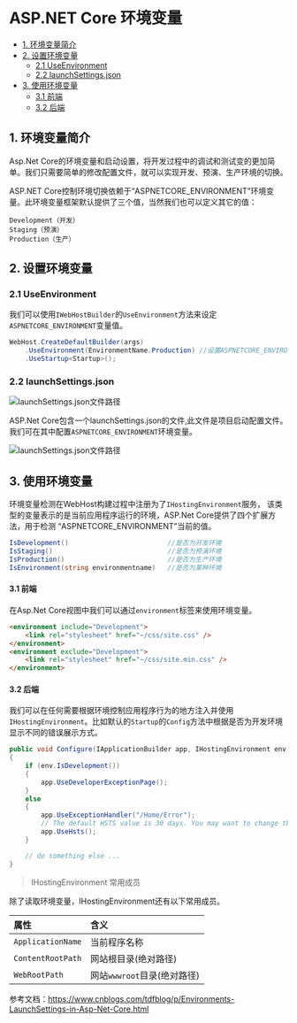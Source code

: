 # ASP.NET Core 环境变量

* [1. 环境变量简介](#1-环境变量简介)
* [2. 设置环境变量](#2-设置环境变量)
    * [2.1 UseEnvironment](#21-useenvironment)
    * [2.2 launchSettings.json](#22-launchsettingsjson)
* [3. 使用环境变量](#3-使用环境变量)
    * [3.1 前端](#31-前端)
    * [3.2 后端](#32-后端)

## 1. 环境变量简介
Asp.Net Core的环境变量和启动设置，将开发过程中的调试和测试变的更加简单。我们只需要简单的修改配置文件，就可以实现开发、预演、生产环境的切换。

ASP.NET Core控制环境切换依赖于“ASPNETCORE_ENVIRONMENT”环境变量。此环境变量框架默认提供了三个值，当然我们也可以定义其它的值：
```
Development（开发）
Staging（预演）
Production（生产）
```

## 2. 设置环境变量
### 2.1 UseEnvironment
我们可以使用`IWebHostBuilder`的`UseEnvironment`方法来设定`ASPNETCORE_ENVIRONMENT`变量值。

```csharp
WebHost.CreateDefaultBuilder(args)
    .UseEnvironment(EnvironmentName.Production) //设置ASPNETCORE_ENVIRONMENT
    .UseStartup<Startup>();
```

### 2.2 launchSettings.json

![launchSettings.json文件路径](https://s2.ax1x.com/2020/01/19/1CnM6O.jpg)

ASP.Net Core包含一个launchSettings.json的文件,此文件是项目启动配置文件。我们可在其中配置`ASPNETCORE_ENVIRONMENT`环境变量。

![launchSettings.json文件路径](https://s2.ax1x.com/2020/01/19/1CnQXD.jpg)

## 3. 使用环境变量

环境变量检测在WebHost构建过程中注册为了`IHostingEnvironment`服务， 该类型的变量表示的是当前应用程序运行的环境，ASP.Net Core提供了四个扩展方法，用于检测 “ASPNETCORE_ENVIRONMENT”当前的值。

```csharp
IsDevelopment()                         //是否为开发环境
IsStaging()                             //是否为预演环境
IsProduction()                          //是否为生产环境
IsEnvironment(string environmentname)   //是否为某种环境
```

#### 3.1 前端
在Asp.Net Core视图中我们可以通过`environment`标签来使用环境变量。

```html
<environment include="Development">
    <link rel="stylesheet" href="~/css/site.css" />
</environment>
<environment exclude="Development">
    <link rel="stylesheet" href="~/css/site.min.css" />
</environment>
```

#### 3.2 后端

我们可以在任何需要根据环境控制应用程序行为的地方注入并使用`IHostingEnvironment`。比如默认的`Startup`的`Config`方法中根据是否为开发环境显示不同的错误展示方式。

```csharp
public void Configure(IApplicationBuilder app, IHostingEnvironment env)
{
    if (env.IsDevelopment())
    {
        app.UseDeveloperExceptionPage();
    }
    else
    {
        app.UseExceptionHandler("/Home/Error");
        // The default HSTS value is 30 days. You may want to change this for production scenarios, see https://aka.ms/aspnetcore-hsts.
        app.UseHsts();
    }

    // do something else ...
}
```

> IHostingEnvironment 常用成员

除了读取环境变量，IHostingEnvironment还有以下常用成员。

属性|含义
:-|:-
`ApplicationName`|当前程序名称
`ContentRootPath`|网站根目录(绝对路径)
`WebRootPath`|网站`wwwroot`目录(绝对路径)




参考文档：https://www.cnblogs.com/tdfblog/p/Environments-LaunchSettings-in-Asp-Net-Core.html